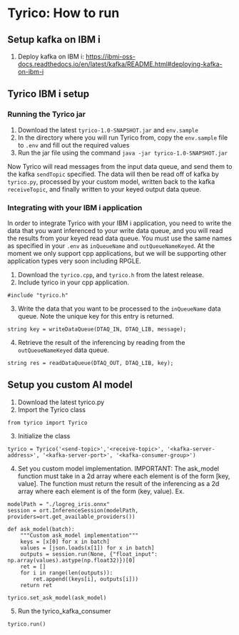 # Tyrico: How to run 


## Setup kafka on IBM i
1. Deploy kafka on IBM i: https://ibmi-oss-docs.readthedocs.io/en/latest/kafka/README.html#deploying-kafka-on-ibm-i

## Tyrico IBM i setup

### Running the Tyrico jar
1. Download the latest `tyrico-1.0-SNAPSHOT.jar` and `env.sample`
2. In the directory where you will run Tyrico from, copy the `env.sample` file to `.env` and fill out the required values
3. Run the jar file using the command
```java -jar tyrico-1.0-SNAPSHOT.jar```

Now Tyrico will read messages from the input data queue, and send them to the kafka `sendTopic` specified. The data will then be read off of kafka by `tyrico.py`, processed by your custom model, written back to the kafka `receiveTopic`, and finally written to your keyed output data queue.

### Integrating with your IBM i application
In order to integrate Tyrico with your IBM i application, you need to write the data that you want inferenced to
your write data queue, and you will read the results from your keyed read data queue. You must use the same names as specified in
your `.env` as `inQueueName` and `outQueueNameKeyed`. At the moment we only support cpp applications, but we will be supporting 
other application types very soon including RPGLE. 

1. Download the `tyrico.cpp`, and `tyrico.h` from the latest release.
2. Include tyrico in your cpp application.
```
#include "tyrico.h"
```
3. Write the data that you want to be processed to the `inQueueName` data queue. Note the unique key for this entry
is returned.
```
string key = writeDataQueue(DTAQ_IN, DTAQ_LIB, message);
```
4. Retrieve the result of the inferencing by reading from the `outQueueNameKeyed` data queue.
```
string res = readDataQueue(DTAQ_OUT, DTAQ_LIB, key);
```

## Setup you custom AI model

1. Download the latest tyrico.py
2. Import the Tyrico class
```
from tyrico import Tyrico
```
3. Initialize the class
```
tyrico = Tyrico('<send-topic>','<receive-topic>', '<kafka-server-address>', '<kafka-server-port>', '<kafka-consumer-group>')
```
4. Set you custom model implementation. IMPORTANT: The ask_model function must take in a 2d array where 
each element is of the form [key, value]. The function must return the result of the inferencing as a 2d array
where each element is of the form (key, value). Ex.
```
modelPath = "./logreg_iris.onnx"
session = ort.InferenceSession(modelPath, providers=ort.get_available_providers())

def ask_model(batch):
    """Custom ask_model implementation"""
    keys = [x[0] for x in batch]
    values = [json.loads(x[1]) for x in batch]
    outputs = session.run(None, {"float_input": np.array(values).astype(np.float32)})[0]
    ret = []
    for i in range(len(outputs)):
        ret.append((keys[i], outputs[i]))
    return ret

tyrico.set_ask_model(ask_model)
```
5. Run the tyrico_kafka_consumer
```
tyrico.run()
```


